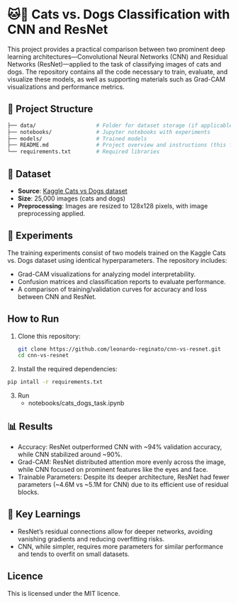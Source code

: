 # 🐱🐶 Cats vs. Dogs Classification with CNN and ResNet

This project provides a practical comparison between two prominent deep learning architectures—Convolutional Neural Networks (CNN) and Residual Networks (ResNet)—applied to the task of classifying images of cats and dogs. The repository contains all the code necessary to train, evaluate, and visualize these models, as well as supporting materials such as Grad-CAM visualizations and performance metrics.

## 📂 Project Structure
```bash
├── data/                   # Folder for dataset storage (if applicable)
├── notebooks/              # Jupyter notebooks with experiments
├── models/                 # Trained models
├── README.md               # Project overview and instructions (this file)
└── requirements.txt        # Required libraries
```

## 📙 Dataset

- **Source**: [Kaggle Cats vs Dogs dataset](https://www.microsoft.com/en-us/download/confirmation.aspx?id=54765)
- **Size**: 25,000 images (cats and dogs)
- **Preprocessing**: Images are resized to 128x128 pixels, with image preprocessing applied.

## 🧪 Experiments

The training experiments consist of two models trained on the Kaggle Cats vs. Dogs dataset using identical hyperparameters. The repository includes:

- Grad-CAM visualizations for analyzing model interpretability.
- Confusion matrices and classification reports to evaluate performance.
- A comparison of training/validation curves for accuracy and loss between CNN and ResNet.

  

## How to Run

1. Clone this repository:
   ```bash
   git clone https://github.com/leonardo-reginato/cnn-vs-resnet.git
   cd cnn-vs-resnet
   ```
2. Install the required dependencies:
  ```bash
  pip intall -r requirements.txt
```
3. Run
   - notebooks/cats_dogs_task.ipynb

   
## 📊 Results

- Accuracy: ResNet outperformed CNN with ~94% validation accuracy, while CNN stabilized around ~90%.
- Grad-CAM: ResNet distributed attention more evenly across the image, while CNN focused on prominent features like the eyes and face.
- Trainable Parameters: Despite its deeper architecture, ResNet had fewer parameters (~4.6M vs ~5.1M for CNN) due to its efficient use of residual blocks.

## 🧠 Key Learnings

- ResNet’s residual connections allow for deeper networks, avoiding vanishing gradients and reducing overfitting risks.
- CNN, while simpler, requires more parameters for similar performance and tends to overfit on small datasets.


## Licence
This is licensed under the MIT licence.
